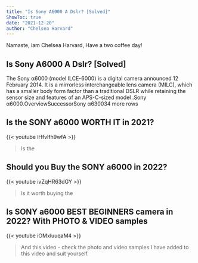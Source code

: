```yaml
---
title: "Is Sony A6000 A Dslr? [Solved]"
ShowToc: true 
date: "2021-12-20"
author: "Chelsea Harvard" 
---
```


Namaste, iam Chelsea Harvard, Have a two coffee day!
## Is Sony A6000 A Dslr? [Solved]
The Sony α6000 (model ILCE-6000) is a digital camera announced 12 February 2014. It is a mirrorless interchangeable lens camera (MILC), which has a smaller body form factor than a traditional DSLR while retaining the sensor size and features of an APS-C-sized model
.Sony α6000.OverviewSuccessorSony α630034 more rows

## Is the SONY a6000 WORTH IT in 2021?
{{< youtube lHfvlfh9wfA >}}
>Is the 

## Should you Buy the SONY a6000 in 2022?
{{< youtube ivZqHR63dGY >}}
>Is it worth buying the 

## Is SONY a6000 BEST BEGINNERS camera in 2022? With PHOTO & VIDEO samples
{{< youtube iOMxluuqaM4 >}}
>And this video - check the photo and video samples I have added to this video and suit yourself. 

